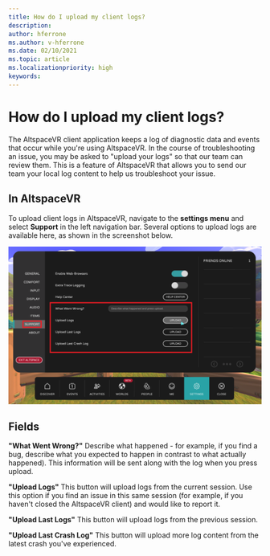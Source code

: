 ```yaml
---
title: How do I upload my client logs?
description: 
author: hferrone
ms.author: v-hferrone
ms.date: 02/10/2021
ms.topic: article
ms.localizationpriority: high
keywords: 
---
```


# How do I upload my client logs?

The AltspaceVR client application keeps a log of diagnostic data and events that occur while you're using AltspaceVR. In the course of troubleshooting an issue, you may be asked to "upload your logs" so that our team can review them. This is a feature of AltspaceVR that allows you to send our team your local log content to help us troubleshoot your issue.

## In AltspaceVR

To upload client logs in AltspaceVR, navigate to the **settings menu** and select **Support** in the left navigation bar. Several options to upload logs are available here, as shown in the screenshot below.

![Settings menu with the support panel open and log fields highlighted](images/help-altvr-uploadlogs.png)

## Fields

**"What Went Wrong?"**
Describe what happened - for example, if you find a bug, describe what you expected to happen in contrast to what actually happened). This information will be sent along with the log when you press upload.

**"Upload Logs"**
This button will upload logs from the current session. Use this option if you find an issue in this same session (for example, if you haven't closed the AltspaceVR client) and would like to report it.

**"Upload Last Logs"**
This button will upload logs from the previous session.

**"Upload Last Crash Log"**
This button will upload more log content from the latest crash you've experienced.